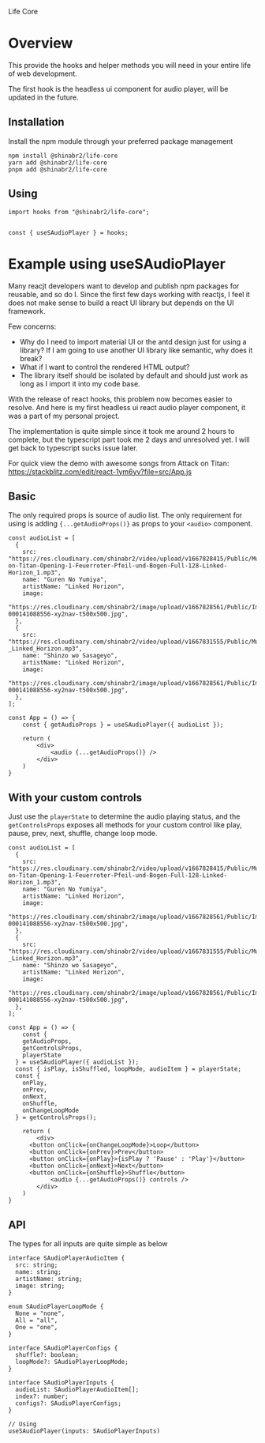 Life Core

# Overview

This provide the hooks and helper methods you will need in your entire life of web development.

The first hook is the headless ui component for audio player, will be updated in the future.

## Installation

Install the npm module through your preferred package management

```
npm install @shinabr2/life-core
yarn add @shinabr2/life-core
pnpm add @shinabr2/life-core
```

## Using

```
import hooks from "@shinabr2/life-core";


const { useSAudioPlayer } = hooks;
```

# Example using useSAudioPlayer

Many reacjt developers want to develop and publish npm packages for reusable, and so do I. Since the first few days working with reactjs, I feel it does not make sense to build a react UI library but depends on the UI framework.

Few concerns:

- Why do I need to import material UI or the antd design just for using a library? If I am going to use another UI library like semantic, why does it break?
- What if I want to control the rendered HTML output?
- The library itself should be isolated by default and should just work as long as I import it into my code base.

With the release of react hooks, this problem now becomes easier to resolve. And here is my first headless ui react audio player component, it was a part of my personal project.

The implementation is quite simple since it took me around 2 hours to complete, but the typescript part took me 2 days and unresolved yet. I will get back to typescript sucks issue later.

For quick view the demo with awesome songs from Attack on Titan: https://stackblitz.com/edit/react-1ym6yv?file=src/App.js

## Basic

The only required props is source of audio list. The only requirement for using is adding `{...getAudioProps()}` as props to your `<audio>` component.

```
const audioList = [
  {
    src: "https://res.cloudinary.com/shinabr2/video/upload/v1667828415/Public/Music/Japanese/Attack-on-Titan-Opening-1-Feuerroter-Pfeil-und-Bogen-Full-128-Linked-Horizon_1.mp3",
    name: "Guren No Yumiya",
    artistName: "Linked Horizon",
    image:
      "https://res.cloudinary.com/shinabr2/image/upload/v1667828561/Public/Images/artworks-000141088556-xy2nav-t500x500.jpg",
  },
  {
    src: "https://res.cloudinary.com/shinabr2/video/upload/v1667831555/Public/Music/Japanese/Shinzou_wo_Sasageyo__-_Linked_Horizon.mp3",
    name: "Shinzo wo Sasageyo",
    artistName: "Linked Horizon",
    image:
      "https://res.cloudinary.com/shinabr2/image/upload/v1667828561/Public/Images/artworks-000141088556-xy2nav-t500x500.jpg",
  },
];

const App = () => {
	const { getAudioProps } = useSAudioPlayer({ audioList });

	return (
		<div>
			<audio {...getAudioProps()} />
		</div>
	)
}
```

## With your custom controls

Just use the `playerState` to determine the audio playing status, and the `getControlsProps` exposes all methods for your custom control like play, pause, prev, next, shuffle, change loop mode.

```
const audioList = [
  {
    src: "https://res.cloudinary.com/shinabr2/video/upload/v1667828415/Public/Music/Japanese/Attack-on-Titan-Opening-1-Feuerroter-Pfeil-und-Bogen-Full-128-Linked-Horizon_1.mp3",
    name: "Guren No Yumiya",
    artistName: "Linked Horizon",
    image:
      "https://res.cloudinary.com/shinabr2/image/upload/v1667828561/Public/Images/artworks-000141088556-xy2nav-t500x500.jpg",
  },
  {
    src: "https://res.cloudinary.com/shinabr2/video/upload/v1667831555/Public/Music/Japanese/Shinzou_wo_Sasageyo__-_Linked_Horizon.mp3",
    name: "Shinzo wo Sasageyo",
    artistName: "Linked Horizon",
    image:
      "https://res.cloudinary.com/shinabr2/image/upload/v1667828561/Public/Images/artworks-000141088556-xy2nav-t500x500.jpg",
  },
];

const App = () => {
	const {
    getAudioProps,
    getControlsProps,
    playerState
  } = useSAudioPlayer({ audioList });
  const { isPlay, isShuffled, loopMode, audioItem } = playerState;
  const {
    onPlay,
    onPrev,
    onNext,
    onShuffle,
    onChangeLoopMode
  } = getControlsProps();

	return (
		<div>
      <button onClick={onChangeLoopMode}>Loop</button>
      <button onClick={onPrev}>Prev</button>
      <button onClick={onPlay}>{isPlay ? 'Pause' : 'Play'}</button>
      <button onClick={onNext}>Next</button>
      <button onClick={onShuffle}>Shuffle</button>
			<audio {...getAudioProps()} controls />
		</div>
	)
}
```

## API

The types for all inputs are quite simple as below

```
interface SAudioPlayerAudioItem {
  src: string;
  name: string;
  artistName: string;
  image: string;
}

enum SAudioPlayerLoopMode {
  None = "none",
  All = "all",
  One = "one",
}

interface SAudioPlayerConfigs {
  shuffle?: boolean;
  loopMode?: SAudioPlayerLoopMode;
}

interface SAudioPlayerInputs {
  audioList: SAudioPlayerAudioItem[];
  index?: number;
  configs?: SAudioPlayerConfigs;
}

// Using
useSAudioPlayer(inputs: SAudioPlayerInputs)
```
